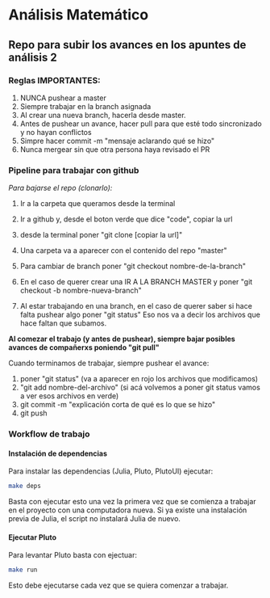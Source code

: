 # Análisis Matemático

## Repo para subir los avances en los apuntes de análisis 2

### Reglas IMPORTANTES:

1) NUNCA pushear a master
2) Siempre trabajar en la branch asignada
3) Al crear una nueva branch, hacerla desde master.
4) Antes de pushear un avance, hacer pull para que esté todo sincronizado y no hayan conflictos
5) Simpre hacer commit -m "mensaje aclarando qué se hizo"
6) Nunca mergear sin que otra persona haya revisado el PR

### Pipeline para trabajar con github

*Para bajarse el repo (clonarlo):*
1) Ir a la carpeta que queramos desde la terminal
2) Ir a github y, desde el boton verde que dice "code", copiar la url
3) desde la terminal poner "git clone [copiar la url]"
4) Una carpeta va a aparecer con el contenido del repo "master"


5) Para cambiar de branch poner "git checkout nombre-de-la-branch"
6) En el caso de querer crear una IR A LA BRANCH MASTER y poner "git checkout -b nombre-nueva-branch"
7) Al estar trabajando en una branch, en el caso de querer saber si hace falta pushear algo poner "git status" Eso nos va a decir los archivos que hace faltan que subamos.

**Al comezar el trabajo (y antes de pushear), siempre bajar posibles avances de compañerxs poniendo "git pull"**

Cuando terminamos de trabajar, siempre pushear el avance:
1) poner "git status" (va a aparecer en rojo los archivos que modificamos)
2) "git add nombre-del-archivo"
(si acá volvemos a poner git status vamos a ver esos archivos en verde)
3) git commit -m "explicación corta de qué es lo que se hizo"
4) git push

### Workflow de trabajo

#### Instalación de dependencias

Para instalar las dependencias (Julia, Pluto, PlutoUI) ejecutar:

```bash
make deps
```

Basta con ejecutar esto una vez la primera vez que se comienza a trabajar en
el proyecto con una computadora nueva. Si ya existe una instalación previa
de Julia, el script no instalará Julia de nuevo.

#### Ejecutar Pluto

Para levantar Pluto basta con ejectuar:

```bash
make run
```

Esto debe ejecutarse cada vez que se quiera comenzar a trabajar.
